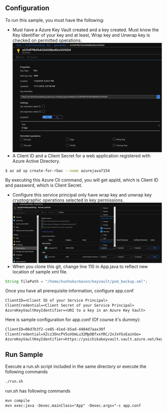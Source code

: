 ## Configuration

To run this sample, you must have the following:

* Must have a Azure Key Vault created and a key created. Must know the Key Identifier of your key and at least, Wrap key and Unwrap key is checked on permitted operations.
![KeyIdentifier](https://github.com/bedro96/keyvault/blob/master/keyIdentifier.PNG)
* A Client ID and a Client Secret for a web application registered with Azure Active Directory.
```bash
$ az ad sp create-for-rbac --name azurejava7154
```
By executing this Azure Cli command, you will get appId, which is Client ID and password, which is Client Secret.
* Configure this service principal only have wrap key and unwrap key cryptographic operations selected in key permissions.
![KeyIdentifier](https://github.com/bedro96/keyvault/blob/master/keyvault_access_policies.PNG)
* When you clone this git, change line 110 in App.java to reflect new location of sample xml file.
```java
String filePath = "/home/kunhoko/maven/keyvault/pom_backup.xml";
```
Once you have all prerequisite information, configure app.conf
```
ClientID=<Client ID of your Service Principal>
ClientCredential=<Client Secret of your Service Principal>
AzureKeyVaultKeyIdentifier=<URI to a key in an Azure Key Vault>
```

Here is sample configuration for app.conf (Of course it's dummy):
```
ClientID=06d7b3f2-ce85-41ed-b5ad-4404d7aax30f
ClientCredential=XZcz3OncPV5uVOmLu32MpOBfxxYRC/2nJxYGsEaznGo=
AzureKeyVaultKeyIdentifier=https://yoichikakeyvault.vault.azure.net/keys/yoichisecurekey/3695f67774ee49b48fc4eca21966af49
```

## Run Sample
Execute a run.sh script included in the same directory or execute the following commands
```bash
./run.sh 
```
run.sh has following commands
```
mvn compile
mvn exec:java -Dexec.mainClass="App" -Dexec.args="-c app.conf
```